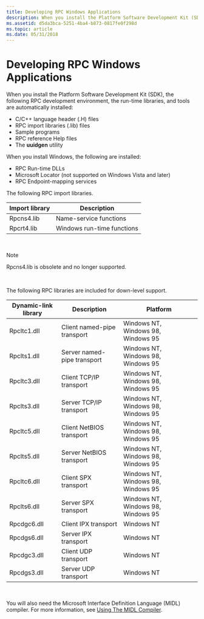 ```yaml
---
title: Developing RPC Windows Applications
description: When you install the Platform Software Development Kit (SDK), the following RPC development environment, the run-time libraries, and tools are automatically installed
ms.assetid: d5da3bca-5251-4ba4-b873-0817fe0f298d
ms.topic: article
ms.date: 05/31/2018
---
```


# Developing RPC Windows Applications

When you install the Platform Software Development Kit (SDK), the following RPC development environment, the run-time libraries, and tools are automatically installed:

-   C/C++ language header (.H) files
-   RPC import libraries (.lib) files
-   Sample programs
-   RPC reference Help files
-   The **uuidgen** utility

When you install Windows, the following are installed:

-   RPC Run-time DLLs
-   Microsoft Locator (not supported on Windows Vista and later)
-   RPC Endpoint-mapping services

The following RPC import libraries.



| Import library | Description                |
|----------------|----------------------------|
| Rpcns4.lib     | Name-service functions     |
| Rpcrt4.lib     | Windows run-time functions |



 

> [!Note]  
> Rpcns4.lib is obsolete and no longer supported.

 

The following RPC libraries are included for down-level support.



| Dynamic-link library | Description                 | Platform                           |
|----------------------|-----------------------------|------------------------------------|
| Rpcltc1.dll          | Client named-pipe transport | Windows NT, Windows 98, Windows 95 |
| Rpclts1.dll          | Server named-pipe transport | Windows NT, Windows 98, Windows 95 |
| Rpcltc3.dll          | Client TCP/IP transport     | Windows NT, Windows 98, Windows 95 |
| Rpclts3.dll          | Server TCP/IP transport     | Windows NT, Windows 98, Windows 95 |
| Rpcltc5.dll          | Client NetBIOS transport    | Windows NT, Windows 98, Windows 95 |
| Rpclts5.dll          | Server NetBIOS transport    | Windows NT, Windows 98, Windows 95 |
| Rpcltc6.dll          | Client SPX transport        | Windows NT, Windows 98, Windows 95 |
| Rpclts6.dll          | Server SPX transport        | Windows NT, Windows 98, Windows 95 |
| Rpcdgc6.dll          | Client IPX transport        | Windows NT                         |
| Rpcdgs6.dll          | Server IPX transport        | Windows NT                         |
| Rpcdgc3.dll          | Client UDP transport        | Windows NT                         |
| Rpcdgs3.dll          | Server UDP transport        | Windows NT                         |



 

You will also need the Microsoft Interface Definition Language (MIDL) compiler. For more information, see [Using The MIDL Compiler](/windows/desktop/Midl/using-the-midl-compiler-2).

 

 